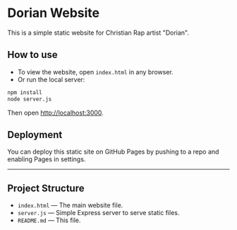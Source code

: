 # Dorian Website

This is a simple static website for Christian Rap artist "Dorian".

## How to use

- To view the website, open `index.html` in any browser.
- Or run the local server:

```bash
npm install
node server.js
```

Then open [http://localhost:3000](http://localhost:3000).

## Deployment

You can deploy this static site on GitHub Pages by pushing to a repo and enabling Pages in settings.

---

## Project Structure

- `index.html` — The main website file.
- `server.js` — Simple Express server to serve static files.
- `README.md` — This file.
